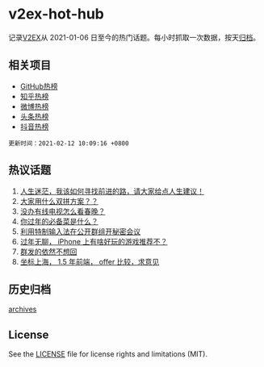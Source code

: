 # v2ex-hot-hub

 记录[V2EX](https://www.v2ex.com/)从 2021-01-06 日至今的热门话题。每小时抓取一次数据，按天[归档](archives)。
 
 ## 相关项目

- [GitHub热榜](https://github.com/lonnyzhang423/github-hot-hub)
- [知乎热榜](https://github.com/lonnyzhang423/zhihu-hot-hub)
- [微博热榜](https://github.com/lonnyzhang423/weibo-hot-hub)
- [头条热榜](https://github.com/lonnyzhang423/toutiao-hot-hub)
- [抖音热榜](https://github.com/lonnyzhang423/douyin-hot-hub)


 `更新时间：2021-02-12 10:09:16 +0800`

## 热议话题

1. [人生迷茫，我该如何寻找前进的路，请大家给点人生建议！](https://www.v2ex.com/t/752959)
1. [大家用什么双拼方案？？](https://www.v2ex.com/t/752937)
1. [没办有线电视怎么看春晚？](https://www.v2ex.com/t/752939)
1. [你过年的必备菜是什么？](https://www.v2ex.com/t/752922)
1. [利用特制输入法在公开群组开秘密会议](https://www.v2ex.com/t/752961)
1. [过年无聊， iPhone 上有啥好玩的游戏推荐不？](https://www.v2ex.com/t/752924)
1. [群发的依然不想回](https://www.v2ex.com/t/752978)
1. [坐标上海， 1.5 年前端， offer 比较，求意见](https://www.v2ex.com/t/752950)

## 历史归档

[archives](archives)

## License

See the [LICENSE](LICENSE) file for license rights and limitations (MIT).
